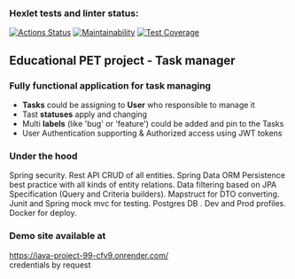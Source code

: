 ### Hexlet tests and linter status:
[![Actions Status](https://github.com/C0deFixer/java-project-99/actions/workflows/hexlet-check.yml/badge.svg)](https://github.com/C0deFixer/java-project-99/actions)
[![Maintainability](https://api.codeclimate.com/v1/badges/4abf6018f9bb20b5eb35/maintainability)](https://codeclimate.com/github/C0deFixer/java-project-99/maintainability)
[![Test Coverage](https://api.codeclimate.com/v1/badges/4abf6018f9bb20b5eb35/test_coverage)](https://codeclimate.com/github/C0deFixer/java-project-99/test_coverage)

## Educational PET project - Task manager
### Fully functional application for task managing  
- **Tasks** could be assigning to **User** who responsible to manage it
- Tast **statuses** apply and changing
- Multi **labels**  (like 'bug' or 'feature') could be added and pin to the Tasks
- User Authentication supporting & Authorized access using JWT tokens
### Under the hood
Spring security. Rest API CRUD of all entities. Spring Data ORM Persistence best practice with all kinds of entity relations.
Data filtering based on JPA Specification (Query and Criteria builders). Mapstruct for DTO converting. Junit and Spring mock mvc for testing. Postgres DB .
Dev and Prod profiles. Docker for deploy. 


### Demo site available at
https://java-project-99-cfv9.onrender.com/<br>
credentials by request<br>
